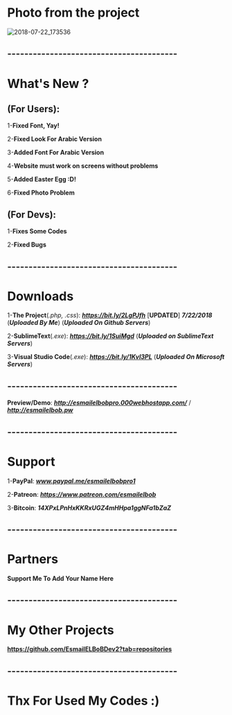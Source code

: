 # Photo from the project
![2018-07-22_173536](https://user-images.githubusercontent.com/28893833/43047305-ab9eb71a-8dd5-11e8-959e-c06b61de4740.png)
## ----------------------------------------
# What's New ?

## (For Users): 
1-**Fixed Font, Yay!**

2-**Fixed Look For Arabic Version**

3-**Added Font For Arabic Version**

4-**Website must work on screens without problems**

5-**Added Easter Egg :D!**

6-**Fixed Photo Problem**
## (For Devs): 
1-**Fixes Some Codes**

2-**Fixed Bugs**
## ----------------------------------------
# Downloads

1-**The Project**(*.php, .css*): ***https://bit.ly/2LgPJfh*** [**UPDATED**] ***7/22/2018*** (***Uploaded By Me***) (***Uploaded On Github Servers***)

2-**SublimeText**(*.exe*): ***https://bit.ly/1SuiMgd*** (***Uploaded on SublimeText Servers***)

3-**Visual Studio Code**(*.exe*): ***https://bit.ly/1KvI3PL*** (***Uploaded On Microsoft Servers***)
## ----------------------------------------
**Preview/Demo**:  ***http://esmailelbobpro.000webhostapp.com/*** / ***http://esmailelbob.pw***
## ----------------------------------------
# Support

1-**PayPal**: ***www.paypal.me/esmailelbobpro1***

2-**Patreon**: ***https://www.patreon.com/esmailelbob***

3-**Bitcoin**: ***14XPxLPnHxKKRxUGZ4mHHpa1ggNFa1bZaZ***
## ----------------------------------------
# Partners

**Support Me To Add Your Name Here**
## ----------------------------------------

# My Other Projects

**https://github.com/EsmailELBoBDev2?tab=repositories**
## ----------------------------------------

# Thx For Used My Codes :)
